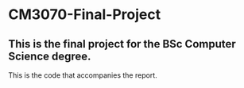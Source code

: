 # CM3070-Final-Project

## This is the final project for the BSc Computer Science degree.

This is the code that accompanies the report.
